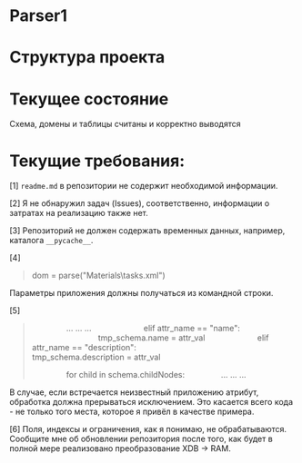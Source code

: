 # Parser1
# Структура проекта
# Текущее состояние
Схема, домены и таблицы считаны и корректно выводятся








# Текущие требования:

[1] `readme.md` в репозитории не содержит необходимой информации.

[2] Я не обнаружил задач (Issues), соответственно, информации о затратах на реализацию также нет.

[3] Репозиторий не должен содержать временных данных, например, каталога `__pycache__`.

[4]
> dom = parse("Materials\\tasks.xml")
>
Параметры приложения должны получаться из командной строки.

[5]
>         ... ... ...
>             elif attr_name == "name":
>                 tmp_schema.name = attr_val
>             elif attr_name == "description":
>                 tmp_schema.description = attr_val
> 
>         for child in schema.childNodes:
>         ... ... ...
>
В случае, если встречается неизвестный приложению атрибут, обработка должна прерываться исключением.
Это касается всего кода - не только того места, которое я привёл в качестве примера.

[6] Поля, индексы и ограничения, как я понимаю, не обрабатываются.
Сообщите мне об обновлении репозитория после того, как будет в полной мере реализовано преобразование XDB -> RAM.
